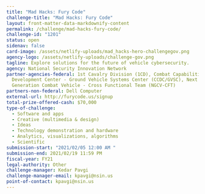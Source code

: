 ```yaml
---
title: "Mad Hacks: Fury Code"
challenge-title: "Mad Hacks: Fury Code"
layout: front-matter-data-markdownify-content
permalink: /challenge/mad-hacks-fury-code/
challenge-id: "1201"
status: open
sidenav: false
card-image: /assets/netlify-uploads/mad_hacks-hero-challengegov.png
agency-logo: /assets/netlify-uploads/challenge-gov.png
tagline: Explore solutions for the future of vehicle cybersecurity.
agency: National Security Innovation Network
partner-agencies-federal: 1st Cavalry Division (1CD), Combat Capabilities
  Development Center - Ground Vehicle Systems Center (CCDC/GVSC), Next
  Generation Combat Vehicle - Cross Functional Team (NGCV-CFT)
partners-non-federal: Dell Computer
external-url: http://furycode.us/signup
total-prize-offered-cash: $70,000
type-of-challenge:
  - Software and apps
  - Creative (multimedia & design)
  - Ideas
  - Technology demonstration and hardware
  - Analytics, visualizations, algorithms
  - Scientific
submission-start: "2021/02/05 12:00 AM "
submission-end: 2021/02/19 11:59 PM
fiscal-year: FY21
legal-authority: Other
challenge-manager: Kedar Pavgi
challenge-manager-email: kpavgi@nsin.us
point-of-contact: kpavgi@nsin.us
---
```

